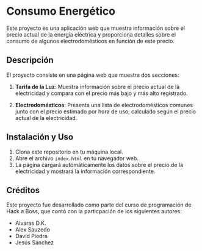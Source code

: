 # Consumo Energético

Este proyecto es una aplicación web que muestra información sobre el precio actual de la energía eléctrica y proporciona detalles sobre el consumo de algunos electrodomésticos en función de este precio.

## Descripción

El proyecto consiste en una página web que muestra dos secciones:

1. **Tarifa de la Luz**: Muestra información sobre el precio actual de la electricidad y compara con el precio más bajo y más alto registrado.

2. **Electrodomésticos**: Presenta una lista de electrodomésticos comunes junto con el precio  estimado por hora de uso, calculado según el precio actual de la electricidad.


## Instalación y Uso

1. Clona este repositorio en tu máquina local.
2. Abre el archivo `index.html` en tu navegador web.
3. La página cargará automáticamente los datos sobre el precio de la electricidad y mostrará la información correspondiente.


## Créditos

Este proyecto fue desarrollado como parte del curso de programación de Hack a Boss, que contó con la particpación de los siguientes autores: 

- Alvaras D.K.
- Alex Sauzedo
- David Piedra
- Jesús Sánchez


